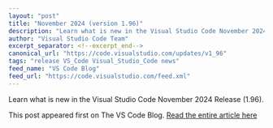 ```yaml
---
layout: "post"
title: "November 2024 (version 1.96)"
description: "Learn what is new in the Visual Studio Code November 2024 Release (1.96)."
author: "Visual Studio Code Team"
excerpt_separator: <!--excerpt_end-->
canonical_url: "https://code.visualstudio.com/updates/v1_96"
tags: "release VS_Code Visual_Studio_Code news"
feed_name: "VS Code Blog"
feed_url: "https://code.visualstudio.com/feed.xml"
---
```


Learn what is new in the Visual Studio Code November 2024 Release (1.96).<!--excerpt_end-->

This post appeared first on The VS Code Blog. [Read the entire article here](https://code.visualstudio.com/updates/v1_96)
